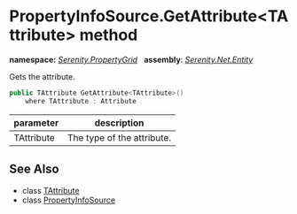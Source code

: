 # PropertyInfoSource.GetAttribute&lt;TAttribute&gt; method
**namespace:** *[Serenity.PropertyGrid](../../README.md#serenity.propertygrid-namespace)*   **assembly**: *[Serenity.Net.Entity](../../README.md)*

Gets the attribute.

```csharp
public TAttribute GetAttribute<TAttribute>()
    where TAttribute : Attribute
```

| parameter | description |
| --- | --- |
| TAttribute | The type of the attribute. |

## See Also

* class [TAttribute](../Serenity.Net.Entity/../PropertyInfoSource.TAttribute.md)
* class [PropertyInfoSource](../PropertyInfoSource.md)